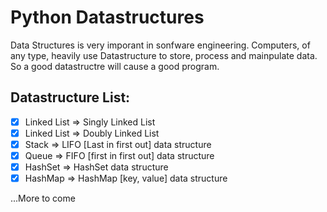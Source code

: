 # Python Datastructures
Data Structures is very imporant in sonfware engineering. Computers, of any type, heavily use Datastructure to store, process and mainpulate data. So a good datastructre will cause a good program.

## Datastructure List:
- [x] Linked List => Singly Linked List
- [x] Linked List => Doubly Linked List
- [x] Stack => LIFO [Last in first out] data structure
- [x] Queue => FIFO [first in first out] data structure
- [x] HashSet => HashSet data structure
- [x] HashMap => HashMap [key, value] data structure

...More to come